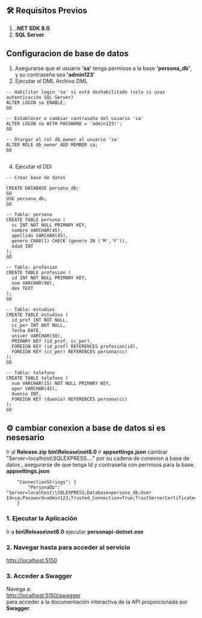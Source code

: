 ## 🛠️ Requisitos Previos

1. **.NET SDK 8.0**
2. **SQL Server**

##  Configuracion de base de datos 
1.  Asegurarse que el usuario **'sa'** tenga permisos a la base **'persona_db'**, y su contraseña sea **'admin123'**
2.   Ejecutar el DML 
   Archivo DML
```
-- Habilitar login 'sa' si está deshabilitado (solo si usas autenticación SQL Server)
ALTER LOGIN sa ENABLE;
GO

-- Establecer o cambiar contraseña del usuario 'sa'
ALTER LOGIN sa WITH PASSWORD = 'admin123!';
GO

-- Otorgar el rol db_owner al usuario 'sa'
ALTER ROLE db_owner ADD MEMBER sa;
GO


```
4.   Ejecutar el DDl


  ```
-- Crear base de datos
  
CREATE DATABASE persona_db;
GO
USE persona_db;
GO

-- Tabla: persona
CREATE TABLE persona (
    cc INT NOT NULL PRIMARY KEY,
    nombre VARCHAR(45),
    apellido VARCHAR(45),
    genero CHAR(1) CHECK (genero IN ('M','F')),
    edad INT
);
GO

-- Tabla: profesion
CREATE TABLE profesion (
    id INT NOT NULL PRIMARY KEY,
    nom VARCHAR(90),
    des TEXT
);
GO

-- Tabla: estudios
CREATE TABLE estudios (
    id_prof INT NOT NULL,
    cc_per INT NOT NULL,
    fecha DATE,
    univer VARCHAR(50),
    PRIMARY KEY (id_prof, cc_per),
    FOREIGN KEY (id_prof) REFERENCES profesion(id),
    FOREIGN KEY (cc_per) REFERENCES persona(cc)
);
GO

-- Tabla: telefono
CREATE TABLE telefono (
    num VARCHAR(15) NOT NULL PRIMARY KEY,
    oper VARCHAR(45),
    duenio INT,
    FOREIGN KEY (duenio) REFERENCES persona(cc)
);
GO

```



## ⚙️ cambiar conexion a base de datos si es nesesario
Ir al **Release.zip** **bin\Release\net8.0** ir **appsettings.json** cambiar "Server=localhost\\SQLEXPRESS...." por su cadena de conexion a base de datos , asegurarse de que tenga Id y contraseña  con permisos para la base.  
  **appsettings.json**
```
    "ConnectionStrings": {
        "PersonaDb": "Server=localhost\\SQLEXPRESS;Database=persona_db;User Id=sa;Password=admin123;Trusted_Connection=True;TrustServerCertificate=true"
    }
```
### 1. Ejecutar la Aplicación
Ir a **bin\Release\net8.0** ejecutar **personapi-dotnet.exe**

### 2. Navegar hasta para acceder al servicio

[http://localhost:5150](http://localhost:5150)

### 3. Acceder a Swagger
Navega a:  
[http://localhost:5150/swagger](http://localhost:5150/swagger)  
para acceder a la documentación interactiva de la API proporcionada por **Swagger**.

